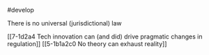 #develop 

There is no universal (jurisdictional) law

[[7-1d2a4 Tech innovation can (and did) drive pragmatic changes in regulation]]
	[[5-1b1a2c0 No theory can exhaust reality]]